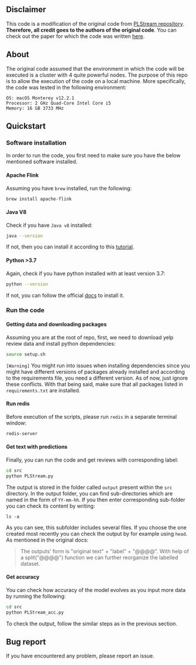 ## Disclaimer
This code is a modification of the original code from [PLStream
repository](https://github.com/HuilinWu2/PLStream/tree/cf9112b402609c1cfe4236de83db37be6d8b309e).
**Therefore, all credit goes to the authors of the original code**. You can
check out the paper for which the code was written [here](https://arxiv.org/pdf/2203.12368v1.pdf). 
## About
The original code assumed that the environment in which the code will be
executed is a cluster with 4 quite powerful nodes. The purpose of this repo is to allow the
execution of the code on a local machine. More specifically, the code was tested
in the following environment:

```
OS: macOS Monterey v12.2.1
Processor: 2 GHz Quad-Core Intel Core i5
Memory: 16 GB 3733 MHz
```

## Quickstart
### Software installation
In order to run the code, you first need to make sure you have the below
mentioned software installed.

#### Apache Flink

Assuming you have `brew` installed, run the following:

```bash
brew install apache-flink
```

#### Java V8
Check if you have `Java v8` installed:

```bash
java --version
```

If not, then you can install it according to this [tutorial](https://docs.oracle.com/javase/8/docs/technotes/guides/install/mac_jdk.html).


#### Python >3.7
Again, check if you have python installed with at least version 3.7:

```bash
python --version
```

If not, you can follow the official [docs](https://www.python.org/downloads/) to install it.

### Run the code
#### Getting data and downloading packages
Assuming you are at the root of repo, first, we need to download yelp review data and
install python dependencies:

```bash
source setup.sh
```

`[Warning]` You might run into issues when installing dependencies since you
might have different versions of packages already installed and according to the
requirements file, you need a different version. As of now, just ignore these
conflicts. With that being said, make sure that all packages listed in
`requirements.txt` are installed.

#### Run redis
Before execution of the scripts, please run `redis` in a separate terminal window:

```bash
redis-server
```

#### Get text with predictions
Finally, you can run the code and get reviews with corresponding label:

```bash
cd src
python PLStream.py
```

The output is stored in the folder called `output` present within the `src`
directory. In the output folder, you can find sub-directories which are named in
the form of `YY-mm-hh`. If you then enter corresponding sub-folder you can check
its content by writing:

```
ls -a
```

As you can see, this subfolder includes several files. If you choose the one
created most recently you can check the output by for example using `head`.
As mentioned in the original docs:
>  The outputs' form is "original text" + "label" + "@@@@". With help of a split("@@@@") function we can further reorganize the labelled dataset.

#### Get accuracy
You can check how accuracy of the model evolves as you input more data by
running the following:

```bash
cd src
python PLStream_acc.py
```

To check the output, follow the similar steps as in the previous section.

## Bug report
If you have encountered any problem, please report an issue.

